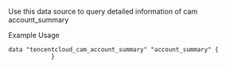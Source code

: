 Use this data source to query detailed information of cam account_summary

Example Usage

```hcl
data "tencentcloud_cam_account_summary" "account_summary" {
            }
```